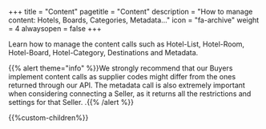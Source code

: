 +++
title = "Content"
pagetitle = "Content"
description = "How to manage content: Hotels, Boards, Categories, Metadata..."
icon = "fa-archive"
weight = 4
alwaysopen = false
+++


Learn how to manage the content calls such as Hotel-List, Hotel-Room, Hotel-Board, Hotel-Category, Destinations and Metadata. 

{{% alert theme="info" %}}We strongly recommend that our Buyers implement content calls as supplier codes might differ from the ones returned through our API. The metadata call is also extremely important when considering connecting a Seller, as it returns all the restrictions and settings for that Seller. .{{% /alert %}}


{{%custom-children%}}
